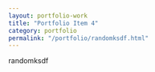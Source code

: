 ```yaml
---
layout: portfolio-work
title: "Portfolio Item 4"
category: portfolio
permalink: "/portfolio/randomksdf.html"
---
```


randomksdf
